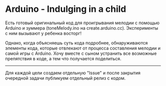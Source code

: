 # Arduino - Indulging in a child

Есть готовый оригинальный код для проигрывания мелодии с помощью Arduino и зуммера (toneMelody.ino на create.arduino.cc).
Эксперименты с ним вызывают у ребенка восторг!

Однако, когда объясняешь суть кода подробнее, обнаруживаются элементы кода, которые отвлекают от процесса составления мелодии и самой игры с Arduino.
Хочу вместе с сыном устранить все возможные препятствия в коде, а тем что получается поделиться.

***
Для каждой цели создаем отдельную "Issue" и после закрытия очередной задачи публикуем отдельный релиз с кодом.
